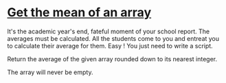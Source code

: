 # [Get the mean of an array](https://www.codewars.com/kata/563e320cee5dddcf77000158/swift)

It's the academic year's end, fateful moment of your school report. The averages must be calculated. All the students come to you and entreat you to calculate their average for them. Easy ! You just need to write a script.

Return the average of the given array rounded down to its nearest integer.

The array will never be empty.
